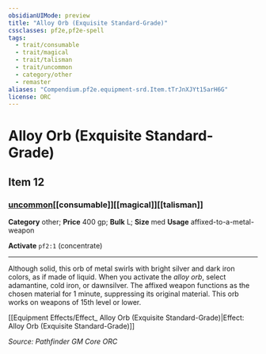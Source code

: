 ```yaml
---
obsidianUIMode: preview
title: "Alloy Orb (Exquisite Standard-Grade)"
cssclasses: pf2e,pf2e-spell
tags:
  - trait/consumable
  - trait/magical
  - trait/talisman
  - trait/uncommon
  - category/other
  - remaster
aliases: "Compendium.pf2e.equipment-srd.Item.tTrJnXJYt15arH6G"
license: ORC
---
```

# Alloy Orb (Exquisite Standard-Grade)
## Item 12
### [uncommon](uncommon "Uncommon Rarity Trait")[[consumable]][[magical]][[talisman]]

**Category** other; 
**Price** 400 gp; 
**Bulk** L; **Size** med
**Usage** affixed-to-a-metal-weapon

**Activate** `pf2:1` (concentrate)

* * *

Although solid, this orb of metal swirls with bright silver and dark iron colors, as if made of liquid. When you activate the _alloy orb_, select adamantine, cold iron, or dawnsilver. The affixed weapon functions as the chosen material for 1 minute, suppressing its original material. This orb works on weapons of 15th level or lower.

[[Equipment Effects/Effect_ Alloy Orb (Exquisite Standard-Grade)|Effect: Alloy Orb (Exquisite Standard-Grade)]]

*Source: Pathfinder GM Core*
*ORC*